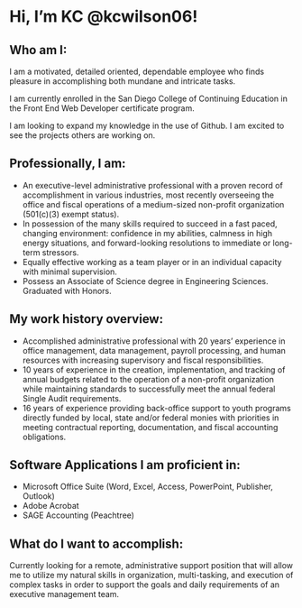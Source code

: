 # Hi, I’m KC @kcwilson06!

## Who am I:
I am a motivated, detailed oriented, dependable employee who finds pleasure in accomplishing both mundane and intricate tasks.

I am currently enrolled in the San Diego College of Continuing Education in the Front End Web Developer certificate program.

I am looking to expand my knowledge in the use of Github. I am excited to see the projects others are working on.

## Professionally, I am: 
- An executive-level administrative professional with a proven record of accomplishment in various industries, most recently overseeing the office and fiscal operations of a medium-sized non-profit organization (501(c)(3) exempt status).
- In possession of the many skills required to succeed in a fast paced, changing environment: confidence in my abilities, calmness in high energy situations, and forward-looking resolutions to immediate or long-term stressors.
- Equally effective working as a team player or in an individual capacity with minimal supervision.
- Possess an Associate of Science degree in Engineering Sciences. Graduated with Honors.
  
## My work history overview:
- Accomplished administrative professional with 20 years’ experience in office management, data management, payroll processing, and human resources with increasing supervisory and fiscal responsibilities.
- 10 years of experience in the creation, implementation, and tracking of annual budgets related to the operation of a non-profit organization while maintaining standards to successfully meet the annual federal Single Audit requirements.
- 16 years of experience providing back-office support to youth programs directly funded by local, state and/or federal monies with priorities in meeting contractual reporting, documentation, and fiscal accounting obligations.

## Software Applications I am proficient in:
- Microsoft Office Suite (Word, Excel, Access, PowerPoint, Publisher, Outlook)
- Adobe Acrobat
- SAGE Accounting (Peachtree)

## What do I want to accomplish:
Currently looking for a remote, administrative support position that will allow me to utilize my natural skills in organization, multi-tasking, and execution of complex tasks in order to support the goals and daily requirements of an executive management team.
    

  

 

<!---
kcwilson06/kcwilson06 is a ✨ special ✨ repository because its `README.md` (this file) appears on your GitHub profile.
You can click the Preview link to take a look at your changes.
--->
